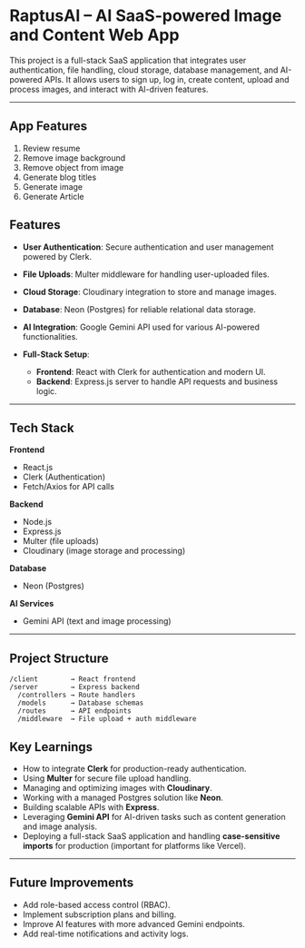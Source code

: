 # RaptusAI – AI SaaS-powered Image and Content Web App
This project is a full-stack SaaS application that integrates user authentication, file handling, cloud storage, database management, and AI-powered APIs. It allows users to sign up, log in, create content, upload and process images, and interact with AI-driven features.

---

## App Features
1. Review resume
2. Remove image background
3. Remove object from image
4. Generate blog titles
5. Generate image
6. Generate Article

## Features

* **User Authentication**: Secure authentication and user management powered by Clerk.
* **File Uploads**: Multer middleware for handling user-uploaded files.
* **Cloud Storage**: Cloudinary integration to store and manage images.
* **Database**: Neon (Postgres) for reliable relational data storage.
* **AI Integration**: Google Gemini API used for various AI-powered functionalities.
* **Full-Stack Setup**:

  * **Frontend**: React with Clerk for authentication and modern UI.
  * **Backend**: Express.js server to handle API requests and business logic.

---

## Tech Stack

**Frontend**

* React.js
* Clerk (Authentication)
* Fetch/Axios for API calls

**Backend**

* Node.js
* Express.js
* Multer (file uploads)
* Cloudinary (image storage and processing)

**Database**

* Neon (Postgres)

**AI Services**

* Gemini API (text and image processing)

---

## Project Structure

```
/client        → React frontend  
/server        → Express backend  
  /controllers → Route handlers  
  /models      → Database schemas  
  /routes      → API endpoints  
  /middleware  → File upload + auth middleware  
```

## Key Learnings

* How to integrate **Clerk** for production-ready authentication.
* Using **Multer** for secure file upload handling.
* Managing and optimizing images with **Cloudinary**.
* Working with a managed Postgres solution like **Neon**.
* Building scalable APIs with **Express**.
* Leveraging **Gemini API** for AI-driven tasks such as content generation and image analysis.
* Deploying a full-stack SaaS application and handling **case-sensitive imports** for production (important for platforms like Vercel).

---

## Future Improvements

* Add role-based access control (RBAC).
* Implement subscription plans and billing.
* Improve AI features with more advanced Gemini endpoints.
* Add real-time notifications and activity logs.

